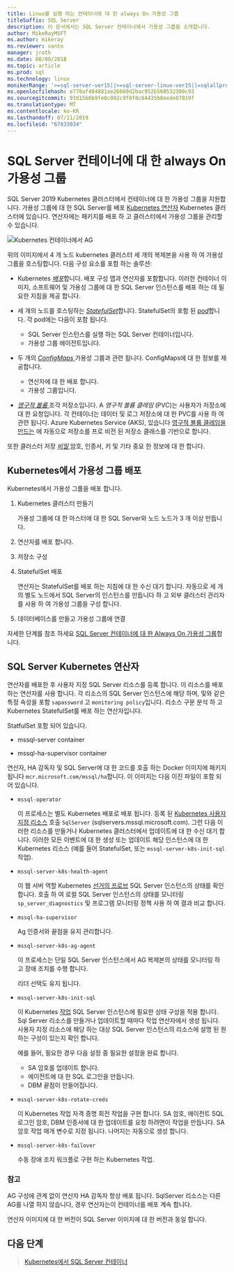```yaml
---
title: Linux를 실행 하는 컨테이너에 대 한 always On 가용성 그룹
titleSuffix: SQL Server
description: 이 문서에서는 SQL Server 컨테이너에서 가용성 그룹을 소개합니다.
author: MikeRayMSFT
ms.author: mikeray
ms.reviewer: vanto
manager: jroth
ms.date: 08/09/2018
ms.topic: article
ms.prod: sql
ms.technology: linux
monikerRange: '>=sql-server-ver15||>=sql-server-linux-ver15||=sqlallproducts-allversions'
ms.openlocfilehash: e778af484881ae26669d2bac952b568532300c93
ms.sourcegitcommit: 93d1566b9fe0c092c9f0f8c84435b0eede07019f
ms.translationtype: MT
ms.contentlocale: ko-KR
ms.lasthandoff: 07/11/2019
ms.locfileid: "67833034"
---
```

# <a name="always-on-availability-groups-for-sql-server-containers"></a>SQL Server 컨테이너에 대 한 always On 가용성 그룹

SQL Server 2019 Kubernetes 클러스터에서 컨테이너에 대 한 가용성 그룹을 지원합니다. 가용성 그룹에 대 한 SQL Server를 배포 [Kubernetes 연산자](https://coreos.com/blog/introducing-operators.html) Kubernetes 클러스터에 있습니다. 연산자에는 패키지를 배포 하 고 클러스터에서 가용성 그룹을 관리할 수 있습니다.

![Kubernetes 컨테이너에서 AG](media/tutorial-sql-server-ag-containers-kubernetes/KubernetesCluster.png)

위의 이미지에서 4 개 노드 kubernetes 클러스터 세 개의 복제본을 사용 하 여 가용성 그룹을 호스팅합니다. 다음 구성 요소를 포함 하는 솔루션:

* Kubernetes [ *배포*](https://kubernetes.io/docs/concepts/workloads/controllers/deployment/)합니다. 배포 구성 맵과 연산자를 포함합니다. 이러한 컨테이너 이미지, 소프트웨어 및 가용성 그룹에 대 한 SQL Server 인스턴스를 배포 하는 데 필요한 지침을 제공 합니다.

* 세 개의 노드를 호스팅하는 [ *StatefulSet*](https://kubernetes.io/docs/concepts/workloads/controllers/statefulset/)합니다. StatefulSet의 포함 된 [ *pod*](https://kubernetes.io/docs/concepts/workloads/pods/pod-overview/)합니다. 각 pod에는 다음이 포함 됩니다.
  * SQL Server 인스턴스를 실행 하는 SQL Server 컨테이너입니다.
  * 가용성 그룹 에이전트입니다. 

* 두 개의 [ *ConfigMaps* ](https://kubernetes.io/docs/tasks/configure-pod-container/configure-pod-configmap/) 가용성 그룹과 관련 됩니다. ConfigMaps에 대 한 정보를 제공합니다.
  * 연산자에 대 한 배포 합니다.
  * 가용성 그룹입니다.

 * [*영구적 볼륨* ](https://kubernetes.io/docs/concepts/storage/persistent-volumes/) 조각 저장소입니다. A *영구적 볼륨 클레임* (PVC)는 사용자가 저장소에 대 한 요청입니다. 각 컨테이너는 데이터 및 로그 저장소에 대 한 PVC를 사용 하 여 관련 됩니다. Azure Kubernetes Service (AKS), 있습니다 [영구적 볼륨 클레임을 만드는](https://docs.microsoft.com/azure/aks/azure-disks-dynamic-pv) 에 자동으로 저장소를 프로 비전 된 저장소 클래스를 기반으로 합니다.


또한 클러스터 저장 [ *비밀* ](https://kubernetes.io/docs/concepts/configuration/secret/) 암호, 인증서, 키 및 기타 중요 한 정보에 대 한 합니다.

## <a name="deploy-the-availability-group-in-kubernetes"></a>Kubernetes에서 가용성 그룹 배포

Kubernetes에서 가용성 그룹을 배포 합니다.

1. Kubernetes 클러스터 만들기

   가용성 그룹에 대 한 마스터에 대 한 SQL Server와 노드 노드가 3 개 이상 만듭니다.

1. 연산자를 배포 합니다.

1. 저장소 구성

1. StatefulSet 배포

   연산자는 StatefulSet를 배포 하는 지침에 대 한 수신 대기 합니다. 자동으로 세 개의 별도 노드에서 SQL Server의 인스턴스를 만듭니다 하 고 외부 클러스터 관리자를 사용 하 여 가용성 그룹을 구성 합니다.

1. 데이터베이스를 만들고 가용성 그룹에 연결

자세한 단계를 참조 하세요 [SQL Server 컨테이너에 대 한 Always On 가용성 그룹](sql-server-ag-kubernetes.md)합니다.

## <a name="sql-server-kubernetes-operator"></a>SQL Server Kubernetes 연산자

연산자를 배포한 후 사용자 지정 SQL Server 리소스를 등록 합니다. 이 리소스를 배포 하는 연산자를 사용 합니다.  각 리소스의 SQL Server 인스턴스에 해당 하며, 및와 같은 특정 속성을 포함 `sapassword` 고 `monitoring policy`입니다. 리소스 구문 분석 하 고 Kubernetes StatefulSet를 배포 하는 연산자입니다.

StatfulSet 포함 되어 있습니다.

* mssql-server container

* mssql-ha-supervisor container

연산자, HA 감독자 및 SQL Server에 대 한 코드를 호출 하는 Docker 이미지에 패키지 됩니다 `mcr.microsoft.com/mssql/ha`합니다. 이 이미지는 다음 이진 파일이 포함 되어 있습니다.

* `mssql-operator`

    이 프로세스는 별도 Kubernetes 배포로 배포 됩니다. 등록 된 [Kubernetes 사용자 지정 리소스](https://kubernetes.io/docs/concepts/extend-kubernetes/api-extension/custom-resources/) 호출 `SqlServer` (sqlservers.mssql.microsoft.com). 그런 다음 이러한 리소스를 만들거나 Kubernetes 클러스터에서 업데이트에 대 한 수신 대기 합니다. 이러한 모든 이벤트에 대 한 생성 또는 업데이트 해당 인스턴스에 대 한 Kubernetes 리소스 (예를 들어 StatefulSet, 또는 `mssql-server-k8s-init-sql` 작업).

* `mssql-server-k8s-health-agent`

    이 웹 서버 역할 Kubernetes [선거의 프로브](https://kubernetes.io/docs/tasks/configure-pod-container/configure-liveness-readiness-probes/) SQL Server 인스턴스의 상태를 확인 합니다. 호출 하 여 로컬 SQL Server 인스턴스의 상태를 모니터링 `sp_server_diagnostics` 및 프로그램 모니터링 정책 사용 하 여 결과 비교 합니다.

* `mssql-ha-supervisor`

   Ag 인증서와 끝점을 유지 관리합니다. 

* `mssql-server-k8s-ag-agent`
  
    이 프로세스는 단일 SQL Server 인스턴스에서 AG 복제본의 상태를 모니터링 하 고 장애 조치를 수행 합니다.

    리더 선택도 유지 됩니다.

* `mssql-server-k8s-init-sql`
  
    이 Kubernetes [작업](https://kubernetes.io/docs/concepts/workloads/controllers/jobs-run-to-completion/) SQL Server 인스턴스에 필요한 상태 구성을 적용 합니다. Sql Server 리소스를 만들거나 업데이트할 때마다 작업 연산자에서 생성 됩니다. 사용자 지정 리소스에 해당 하는 대상 SQL Server 인스턴스의 리소스에 설명 된 원하는 구성이 있는지 확인 합니다.

    예를 들어, 필요한 경우 다음 설정 중 필요한 설정을 완료 합니다.
  * SA 암호를 업데이트 합니다.
  * 에이전트에 대 한 SQL 로그인을 만듭니다.
  * DBM 끝점이 만들어집니다.

* `mssql-server-k8s-rotate-creds`
  
    이 Kubernetes 작업 자격 증명 회전 작업을 구현 합니다. SA 암호, 에이전트 SQL 로그인 암호, DBM 인증서에 대 한 업데이트를 요청 하려면이 작업을 만듭니다. SA 암호 작업 매개 변수로 지정 됩니다. 나머지는 자동으로 생성 합니다.

* `mssql-server-k8s-failover`

   수동 장애 조치 워크플로 구현 하는 Kubernetes 작업.

### <a name="notes"></a>참고

AG 구성에 관계 없이 연산자 HA 감독자 항상 배포 됩니다. SqlServer 리소스는 다른 AG를 나열 하지 않습니다, 경우 연산자는이 컨테이너를 배포 계속 합니다.

연산자 이미지에 대 한 버전이 SQL Server 이미지에 대 한 버전과 동일 합니다.

## <a name="next-steps"></a>다음 단계

> [Kubernetes에서 SQL Server 컨테이너](tutorial-sql-server-containers-kubernetes.md)
